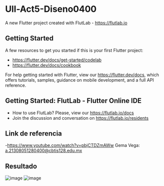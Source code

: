 # Ull-Act5-Diseno0400

A new Flutter project created with FlutLab - https://flutlab.io

## Getting Started

A few resources to get you started if this is your first Flutter project:

- https://flutter.dev/docs/get-started/codelab
- https://flutter.dev/docs/cookbook

For help getting started with Flutter, view our
https://flutter.dev/docs, which offers tutorials,
samples, guidance on mobile development, and a full API reference.

## Getting Started: FlutLab - Flutter Online IDE

- How to use FlutLab? Please, view our https://flutlab.io/docs
- Join the discussion and conversation on https://flutlab.io/residents
## Link de referencia
-https://www.youtube.com/watch?v=pbjCTDZmAWw
Gema Vega: a.21308051280400@cbtis128.edu.mx
## Resultado
![image](https://github.com/VegaTapiaGemaKarina/UII-Act5-Disenos0400/assets/144732543/39d45bd0-17d7-4405-9eea-b7348a6472ba)
![image](https://github.com/VegaTapiaGemaKarina/UII-Act5-Disenos0400/assets/144732543/fb61e50a-b587-4b29-82fd-4098a7512be2)

